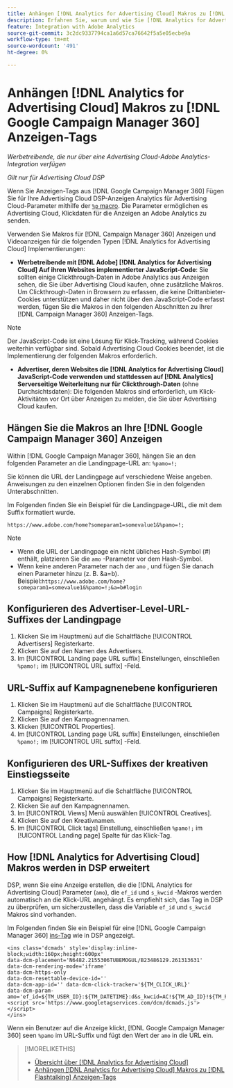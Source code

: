 ```yaml
---
title: Anhängen [!DNL Analytics for Advertising Cloud] Makros zu [!DNL Google Campaign Manager 360] Anzeigen-Tags
description: Erfahren Sie, warum und wie Sie [!DNL Analytics for Advertising Cloud] Makros für Ihre [!DNL Google Campaign Manager 360] Anzeigen-Tags
feature: Integration with Adobe Analytics
source-git-commit: 3c2dc9337794ca1a6d57ca76642f5a5e05ecbe9a
workflow-type: tm+mt
source-wordcount: '491'
ht-degree: 0%

---
```


# Anhängen [!DNL Analytics for Advertising Cloud] Makros zu [!DNL Google Campaign Manager 360] Anzeigen-Tags

*Werbetreibende, die nur über eine Advertising Cloud-Adobe Analytics-Integration verfügen*

*Gilt nur für Advertising Cloud DSP*

Wenn Sie Anzeigen-Tags aus [!DNL Google Campaign Manager 360] Fügen Sie für Ihre Advertising Cloud DSP-Anzeigen Analytics für Advertising Cloud-Parameter mithilfe der [`%p` macro](https://support.google.com/campaignmanager/table/6096962). Die Parameter ermöglichen es Advertising Cloud, Klickdaten für die Anzeigen an Adobe Analytics zu senden.

Verwenden Sie Makros für [!DNL Campaign Manager 360] Anzeigen und Videoanzeigen für die folgenden Typen [!DNL Analytics for Advertising Cloud] Implementierungen:

* **Werbetreibende mit [!DNL Adobe] [!DNL Analytics for Advertising Cloud] Auf ihren Websites implementierter JavaScript-Code**: Sie sollten einige Clickthrough-Daten in Adobe Analytics aus Anzeigen sehen, die Sie über Advertising Cloud kaufen, ohne zusätzliche Makros. Um Clickthrough-Daten in Browsern zu erfassen, die keine Drittanbieter-Cookies unterstützen und daher nicht über den JavaScript-Code erfasst werden, fügen Sie die Makros in den folgenden Abschnitten zu Ihrer [!DNL Campaign Manager 360] Anzeigen-Tags.

>[!NOTE]
>
>Der JavaScript-Code ist eine Lösung für Klick-Tracking, während Cookies weiterhin verfügbar sind. Sobald Advertising Cloud Cookies beendet, ist die Implementierung der folgenden Makros erforderlich.

* **Advertiser, deren Websites die [!DNL Analytics for Advertising Cloud] JavaScript-Code verwenden und stattdessen auf [!DNL Analytics] Serverseitige Weiterleitung nur für Clickthrough-Daten** (ohne Durchsichtsdaten): Die folgenden Makros sind erforderlich, um Klick-Aktivitäten vor Ort über Anzeigen zu melden, die Sie über Advertising Cloud kaufen.

## Hängen Sie die Makros an Ihre [!DNL Google Campaign Manager 360] Anzeigen

Within [!DNL Google Campaign Manager 360], hängen Sie an den folgenden Parameter an die Landingpage-URL an: `%pamo=!;`

Sie können die URL der Landingpage auf verschiedene Weise angeben. Anweisungen zu den einzelnen Optionen finden Sie in den folgenden Unterabschnitten.

Im Folgenden finden Sie ein Beispiel für die Landingpage-URL, die mit dem Suffix formatiert wurde.

```
https://www.adobe.com/home?someparam1=somevalue1&%pamo=!;
```

>[!NOTE]
>
>
>* Wenn die URL der Landingpage ein nicht übliches Hash-Symbol (#) enthält, platzieren Sie die `amo` -Parameter vor dem Hash-Symbol.
>* Wenn keine anderen Parameter nach der `amo` , und fügen Sie danach einen Parameter hinzu (z. B. &amp;a=b). Beispiel:`https://www.adobe.com/home?someparam1=somevalue1&%pamo=!;&a=b#login`


## Konfigurieren des Advertiser-Level-URL-Suffixes der Landingpage

1. Klicken Sie im Hauptmenü auf die Schaltfläche [!UICONTROL Advertisers] Registerkarte.
1. Klicken Sie auf den Namen des Advertisers.
1. Im [!UICONTROL Landing page URL suffix] Einstellungen, einschließen `%pamo!;` im [!UICONTROL URL suffix] -Feld.

## URL-Suffix auf Kampagnenebene konfigurieren

1. Klicken Sie im Hauptmenü auf die Schaltfläche [!UICONTROL Campaigns] Registerkarte.
1. Klicken Sie auf den Kampagnennamen.
1. Klicken [!UICONTROL Properties].
1. Im [!UICONTROL Landing page URL suffix] Einstellungen, einschließen `%pamo!;` im [!UICONTROL URL suffix] -Feld.

## Konfigurieren des URL-Suffixes der kreativen Einstiegsseite

1. Klicken Sie im Hauptmenü auf die Schaltfläche [!UICONTROL Campaigns] Registerkarte.
1. Klicken Sie auf den Kampagnennamen.
1. Im [!UICONTROL Views] Menü auswählen [!UICONTROL Creatives].
1. Klicken Sie auf den Kreativnamen.
1. Im [!UICONTROL Click tags] Einstellung, einschließen `%pamo!;` im [!UICONTROL Landing page] Spalte für das Klick-Tag.

## How [!DNL Analytics for Advertising Cloud] Makros werden in DSP erweitert

DSP, wenn Sie eine Anzeige erstellen, die die [!DNL Analytics for Advertising Cloud] Parameter (`amo`), die `ef_id` und `s_kwcid` -Makros werden automatisch an die Klick-URL angehängt. Es empfiehlt sich, das Tag in DSP zu überprüfen, um sicherzustellen, dass die Variable `ef_id` und `s_kwcid` Makros sind vorhanden.

Im Folgenden finden Sie ein Beispiel für eine [!DNL Google Campaign Manager 360] [ins-Tag](https://support.google.com/campaignmanager/answer/6080468) wie in DSP angezeigt.

```
<ins class='dcmads' style='display:inline-block;width:160px;height:600px'
data-dcm-placement='N6482.2155306TUBEMOGUL/B23486129.261313631'
data-dcm-rendering-mode='iframe'
data-dcm-https-only
data-dcm-resettable-device-id=''
data-dcm-app-id='' data-dcm-click-tracker='${TM_CLICK_URL}'
data-dcm-param-amo='ef_id=${TM_USER_ID}:${TM_DATETIME}:d&s_kwcid=AC!${TM_AD_ID}!${TM_PLACEMENT_ID}'>
<script src='https://www.googletagservices.com/dcm/dcmads.js'></script>
</ins>
```

Wenn ein Benutzer auf die Anzeige klickt, [!DNL Google Campaign Manager 360] seen `%pamo` im URL-Suffix und fügt den Wert der `amo` in die URL ein.


>[!MORELIKETHIS]
>
>* [Übersicht über [!DNL Analytics for Advertising Cloud]](overview.md)
>* [Anhängen [!DNL Analytics for Advertising Cloud] Makros zu [!DNL Flashtalking] Anzeigen-Tags](macros-flashtalking.md)

